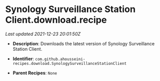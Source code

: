 # Synology Surveillance Station Client.download.recipe

_Last updated 2021-12-23 20:01:50Z_

- **Description**: Downloads the latest version of Synology Surveillance Station Client.

- **Identifier**: `com.github.ahousseini-recipes.download.SynologySurveillanceStationClient`

- **Parent Recipes**: `None`
